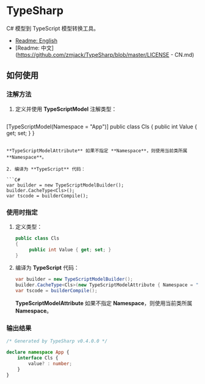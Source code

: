 # TypeSharp

C# 模型到 TypeScript 模型转换工具。

- [Readme: English](https://github.com/zmjack/TypeSharp/blob/master/LICENSE.md)
- [Readme: 中文](https://github.com/zmjack/TypeSharp/blob/master/LICENSE - CN.md)



## 如何使用

### 注解方法

1. 定义并使用 **TypeScriptModel** 注解类型：
   ```C#
[TypeScriptModel(Namespace = "App")]
public class Cls
{
        public int Value { get; set; }
}
   ```
   
   **TypeScriptModelAttribute** 如果不指定 **Namespace**，则使用当前类所属 **Namespace**。
   
2. 编译为 **TypeScript** 代码：

   ```C#
   var builder = new TypeScriptModelBuilder();
   builder.CacheType<Cls>();
   var tscode = builderCompile();
   ```

   

### 使用时指定

1. 定义类型：

   ```C#
   public class Cls
   {
        public int Value { get; set; }
   }
   ```

2. 编译为 **TypeScript** 代码：

   ```C#
   var builder = new TypeScriptModelBuilder();
   builder.CacheType<Cls>(new TypeScriptModelAttribute { Namespace = "App" });
   var tscode = builderCompile();
   ```

   **TypeScriptModelAttribute** 如果不指定 **Namespace**，则使用当前类所属 **Namespace**。



### 输出结果

```typescript
/* Generated by TypeSharp v0.4.0.0 */

declare namespace App {
    interface Cls {
        value? : number;
    }
}
```

